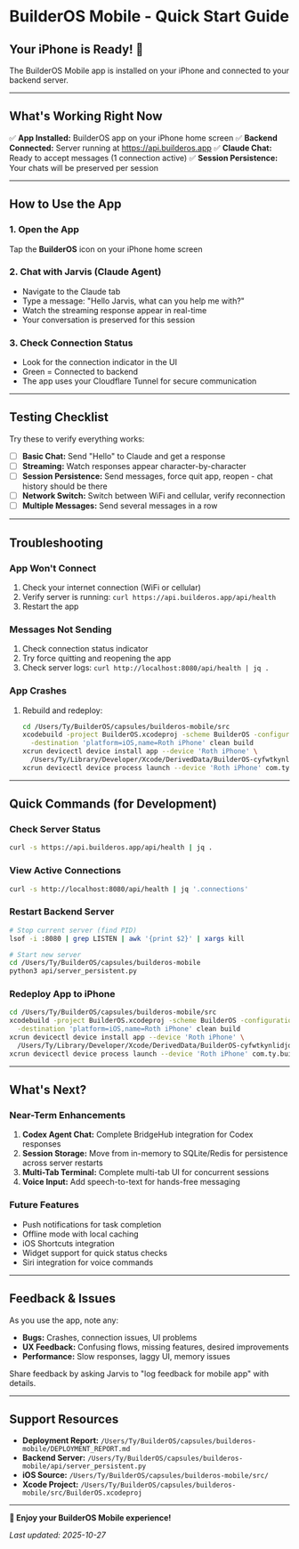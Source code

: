 # BuilderOS Mobile - Quick Start Guide

## Your iPhone is Ready! 🎉

The BuilderOS Mobile app is installed on your iPhone and connected to your backend server.

---

## What's Working Right Now

✅ **App Installed:** BuilderOS app on your iPhone home screen
✅ **Backend Connected:** Server running at https://api.builderos.app
✅ **Claude Chat:** Ready to accept messages (1 connection active)
✅ **Session Persistence:** Your chats will be preserved per session

---

## How to Use the App

### 1. Open the App
Tap the **BuilderOS** icon on your iPhone home screen

### 2. Chat with Jarvis (Claude Agent)
- Navigate to the Claude tab
- Type a message: "Hello Jarvis, what can you help me with?"
- Watch the streaming response appear in real-time
- Your conversation is preserved for this session

### 3. Check Connection Status
- Look for the connection indicator in the UI
- Green = Connected to backend
- The app uses your Cloudflare Tunnel for secure communication

---

## Testing Checklist

Try these to verify everything works:

- [ ] **Basic Chat:** Send "Hello" to Claude and get a response
- [ ] **Streaming:** Watch responses appear character-by-character
- [ ] **Session Persistence:** Send messages, force quit app, reopen - chat history should be there
- [ ] **Network Switch:** Switch between WiFi and cellular, verify reconnection
- [ ] **Multiple Messages:** Send several messages in a row

---

## Troubleshooting

### App Won't Connect
1. Check your internet connection (WiFi or cellular)
2. Verify server is running: `curl https://api.builderos.app/api/health`
3. Restart the app

### Messages Not Sending
1. Check connection status indicator
2. Try force quitting and reopening the app
3. Check server logs: `curl http://localhost:8080/api/health | jq .`

### App Crashes
1. Rebuild and redeploy:
   ```bash
   cd /Users/Ty/BuilderOS/capsules/builderos-mobile/src
   xcodebuild -project BuilderOS.xcodeproj -scheme BuilderOS -configuration Debug \
     -destination 'platform=iOS,name=Roth iPhone' clean build
   xcrun devicectl device install app --device 'Roth iPhone' \
     /Users/Ty/Library/Developer/Xcode/DerivedData/BuilderOS-cyfwtkynlidjqialncespvsfvptf/Build/Products/Debug-iphoneos/BuilderOS.app
   xcrun devicectl device process launch --device 'Roth iPhone' com.ty.builderos
   ```

---

## Quick Commands (for Development)

### Check Server Status
```bash
curl -s https://api.builderos.app/api/health | jq .
```

### View Active Connections
```bash
curl -s http://localhost:8080/api/health | jq '.connections'
```

### Restart Backend Server
```bash
# Stop current server (find PID)
lsof -i :8080 | grep LISTEN | awk '{print $2}' | xargs kill

# Start new server
cd /Users/Ty/BuilderOS/capsules/builderos-mobile
python3 api/server_persistent.py
```

### Redeploy App to iPhone
```bash
cd /Users/Ty/BuilderOS/capsules/builderos-mobile/src
xcodebuild -project BuilderOS.xcodeproj -scheme BuilderOS -configuration Debug \
  -destination 'platform=iOS,name=Roth iPhone' clean build
xcrun devicectl device install app --device 'Roth iPhone' \
  /Users/Ty/Library/Developer/Xcode/DerivedData/BuilderOS-cyfwtkynlidjqialncespvsfvptf/Build/Products/Debug-iphoneos/BuilderOS.app
xcrun devicectl device process launch --device 'Roth iPhone' com.ty.builderos
```

---

## What's Next?

### Near-Term Enhancements
1. **Codex Agent Chat:** Complete BridgeHub integration for Codex responses
2. **Session Storage:** Move from in-memory to SQLite/Redis for persistence across server restarts
3. **Multi-Tab Terminal:** Complete multi-tab UI for concurrent sessions
4. **Voice Input:** Add speech-to-text for hands-free messaging

### Future Features
- Push notifications for task completion
- Offline mode with local caching
- iOS Shortcuts integration
- Widget support for quick status checks
- Siri integration for voice commands

---

## Feedback & Issues

As you use the app, note any:
- **Bugs:** Crashes, connection issues, UI problems
- **UX Feedback:** Confusing flows, missing features, desired improvements
- **Performance:** Slow responses, laggy UI, memory issues

Share feedback by asking Jarvis to "log feedback for mobile app" with details.

---

## Support Resources

- **Deployment Report:** `/Users/Ty/BuilderOS/capsules/builderos-mobile/DEPLOYMENT_REPORT.md`
- **Backend Server:** `/Users/Ty/BuilderOS/capsules/builderos-mobile/api/server_persistent.py`
- **iOS Source:** `/Users/Ty/BuilderOS/capsules/builderos-mobile/src/`
- **Xcode Project:** `/Users/Ty/BuilderOS/capsules/builderos-mobile/src/BuilderOS.xcodeproj`

---

**🎉 Enjoy your BuilderOS Mobile experience!**

*Last updated: 2025-10-27*
